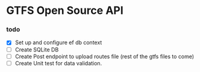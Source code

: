 # GTFS Open Source API

### todo
- [x] Set up and configure ef db context
- [ ] Create SQLite DB
- [ ] Create Post endpoint to upload routes file (rest of the gtfs files to come)
- [ ] Create Unit test for data validation.